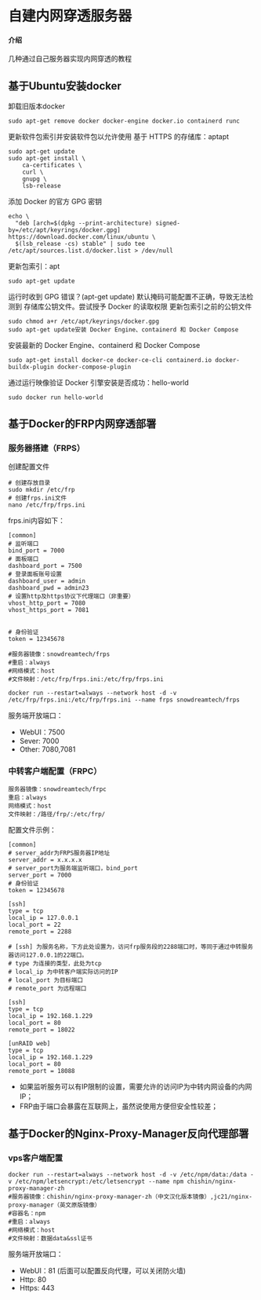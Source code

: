 # 自建内网穿透服务器

#### 介绍
几种通过自己服务器实现内网穿透的教程

## 基于Ubuntu安装docker
卸载旧版本docker
```
sudo apt-get remove docker docker-engine docker.io containerd runc
```
更新软件包索引并安装软件包以允许使用 基于 HTTPS 的存储库：aptapt
```
sudo apt-get update
sudo apt-get install \
    ca-certificates \
    curl \
    gnupg \
    lsb-release
```
添加 Docker 的官方 GPG 密钥
```
echo \
  "deb [arch=$(dpkg --print-architecture) signed-by=/etc/apt/keyrings/docker.gpg] https://download.docker.com/linux/ubuntu \
  $(lsb_release -cs) stable" | sudo tee /etc/apt/sources.list.d/docker.list > /dev/null
```
更新包索引：apt
```
sudo apt-get update
```
运行时收到 GPG 错误？(apt-get update)
默认掩码可能配置不正确，导致无法检测到 存储库公钥文件。尝试授予 Docker 的读取权限 更新包索引之前的公钥文件
```
sudo chmod a+r /etc/apt/keyrings/docker.gpg
sudo apt-get update安装 Docker Engine、containerd 和 Docker Compose
```
安装最新的 Docker Engine、containerd 和 Docker Compose
```
sudo apt-get install docker-ce docker-ce-cli containerd.io docker-buildx-plugin docker-compose-plugin
```
通过运行映像验证 Docker 引擎安装是否成功：hello-world
```
sudo docker run hello-world
```

## 基于Docker的FRP内网穿透部署

### 服务器搭建（FRPS）
创建配置文件
```
# 创建存放目录
sudo mkdir /etc/frp
# 创建frps.ini文件
nano /etc/frp/frps.ini
```
frps.ini内容如下：
```
[common]
# 监听端口
bind_port = 7000
# 面板端口
dashboard_port = 7500
# 登录面板账号设置
dashboard_user = admin
dashboard_pwd = admin23
# 设置http及https协议下代理端口（非重要）
vhost_http_port = 7080
vhost_https_port = 7081


# 身份验证
token = 12345678
```

```
#服务器镜像：snowdreamtech/frps
#重启：always
#网络模式：host
#文件映射：/etc/frp/frps.ini:/etc/frp/frps.ini

docker run --restart=always --network host -d -v /etc/frp/frps.ini:/etc/frp/frps.ini --name frps snowdreamtech/frps
```

服务端开放端口：
- WebUI：7500
- Sever: 7000
- Other: 7080,7081

### 中转客户端配置（FRPC）
```
服务器镜像：snowdreamtech/frpc
重启：always
网络模式：host
文件映射：/路径/frp/:/etc/frp/
```

配置文件示例：
```
[common]
# server_addr为FRPS服务器IP地址
server_addr = x.x.x.x
# server_port为服务端监听端口，bind_port
server_port = 7000
# 身份验证
token = 12345678

[ssh]
type = tcp
local_ip = 127.0.0.1
local_port = 22
remote_port = 2288

# [ssh] 为服务名称，下方此处设置为，访问frp服务段的2288端口时，等同于通过中转服务器访问127.0.0.1的22端口。
# type 为连接的类型，此处为tcp
# local_ip 为中转客户端实际访问的IP 
# local_port 为目标端口
# remote_port 为远程端口

[ssh]
type = tcp
local_ip = 192.168.1.229
local_port = 80
remote_port = 18022

[unRAID web]
type = tcp
local_ip = 192.168.1.229
local_port = 80
remote_port = 18088
```
- 如果监听服务可以有IP限制的设置，需要允许的访问IP为中转内网设备的内网IP；
- FRP由于端口会暴露在互联网上，虽然说使用方便但安全性较差；

## 基于Docker的Nginx-Proxy-Manager反向代理部署


### vps客户端配置
```
docker run --restart=always --network host -d -v /etc/npm/data:/data -v /etc/npm/letsencrypt:/etc/letsencrypt --name npm chishin/nginx-proxy-manager-zh
#服务器镜像：chishin/nginx-proxy-manager-zh（中文汉化版本镜像）,jc21/nginx-proxy-manager（英文原版镜像）
#容器名：npm
#重启：always
#网络模式：host
#文件映射：数据data&ssl证书
```

服务端开放端口：
- WebUI：81 (后面可以配置反向代理，可以关闭防火墙)
- Http: 80
- Https: 443
